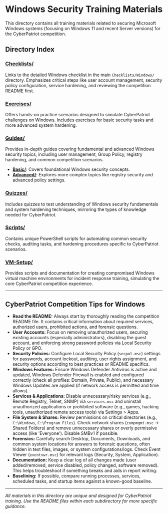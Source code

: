 # Windows Security Training Materials

This directory contains all training materials related to securing Microsoft Windows systems (focusing on Windows 11 and recent Server versions) for the CyberPatriot competition.

## Directory Index

### [Checklists/](Checklists/README.md)
Links to the detailed Windows checklist in the main `Checklists/Windows/` directory. Emphasizes critical steps like user account management, security policy configuration, service hardening, and reviewing the competition README first.

### [Exercises/](Exercises/README.md)
Offers hands-on practice scenarios designed to simulate CyberPatriot challenges on Windows. Includes exercises for basic security tasks and more advanced system hardening.

### [Guides/](Guides/README.md)
Provides in-depth guides covering fundamental and advanced Windows security topics, including user management, Group Policy, registry hardening, and common competition scenarios.
-   **[Basic/](Guides/Basic/README.md)**: Covers foundational Windows security concepts.
-   **[Advanced/](Guides/Advanced/README.md)**: Explores more complex topics like registry security and advanced policy settings.

### [Quizzes/](Quizzes/README.md)
Includes quizzes to test understanding of Windows security fundamentals and system hardening techniques, mirroring the types of knowledge needed for CyberPatriot.

### [Scripts/](Scripts/README.md)
Contains unique PowerShell scripts for automating common security checks, auditing tasks, and hardening procedures specific to CyberPatriot scenarios.

### [VM-Setup/](VM-Setup/README.md)
Provides scripts and documentation for creating compromised Windows virtual machine environments for incident response training, simulating the core CyberPatriot competition experience.

---

## CyberPatriot Competition Tips for Windows

-   **Read the README:** Always start by thoroughly reading the competition README file. It contains critical information about required services, authorized users, prohibited actions, and forensic questions.
-   **User Accounts:** Focus on removing unauthorized users, securing existing accounts (especially administrators), disabling the guest account, and enforcing strong password policies via Local Security Policy or GPO.
-   **Security Policies:** Configure Local Security Policy (`secpol.msc`) settings for passwords, account lockout, auditing, user rights assignment, and security options according to best practices or README specifics.
-   **Windows Features:** Ensure Windows Defender Antivirus is active and updated, Windows Defender Firewall is enabled and configured correctly (check all profiles: Domain, Private, Public), and necessary Windows Updates are applied (if network access is permitted and time allows).
-   **Services & Applications:** Disable unnecessary/risky services (e.g., Remote Registry, Telnet, SNMP) via `services.msc` and uninstall unauthorized applications or prohibited software (e.g., games, hacking tools, unauthorized remote access tools) via Settings > Apps.
-   **File System & Shares:** Review permissions on critical directories (e.g., `C:\Windows`, `C:\Program Files`). Check network shares (`compmgmt.msc` -> Shared Folders) and remove unnecessary shares or overly permissive access (like 'Everyone'). Disable SMBv1 if possible.
-   **Forensics:** Carefully search Desktop, Documents, Downloads, and common system locations for answers to forensic questions, often hidden in text files, images, or system configurations/logs. Check Event Viewer (`eventvwr.msc`) for relevant logs (Security, System, Application).
-   **Documentation:** Keep a clear log of all changes made (user added/removed, service disabled, policy changed, software removed). This helps troubleshoot if something breaks and aids in report writing.
-   **Baselining:** If possible, compare running processes, services, scheduled tasks, and startup items against a known-good baseline.

---

*All materials in this directory are unique and designed for CyberPatriot training. Use the README files within each subdirectory for more specific guidance.*

